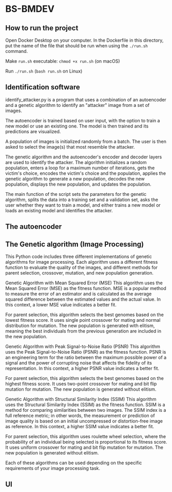 # BS-BMDEV

## How to run the project

Open Docker Desktop on your computer. In the Dockerfile in this directory, put the name of the file that should be run when using the `./run.sh` command.

Make `run.sh` executable: `chmod +x run.sh` (on macOS)

Run `./run.sh` (`bash run.sh` on Linux)
## Identification software
identify_attacker.py is a program that uses a combination of an autoencoder and a genetic algorithm to identify an "attacker" image from a set of images.

The autoencoder is trained based on user input, with the option to train a new model or use an existing one. The model is then trained and its predictions are visualized.

A population of images is initialized randomly from a batch. The user is then asked to select the image(s) that most resemble the attacker.

The genetic algorithm and the autoencoder's encoder and decoder layers are used to identify the attacker. The algorithm initializes a random population, enters a loop for a maximum number of iterations, gets the victim's choice, encodes the victim's choice and the population, applies the genetic algorithm to generate a new population, decodes the new population, displays the new population, and updates the population.

The main function of the script sets the parameters for the genetic algorithm, splits the data into a training set and a validation set, asks the user whether they want to train a model, and either trains a new model or loads an existing model and identifies the attacker.

## The autoencoder

## The Genetic algorithm (Image Processing)
This Python code includes three different implementations of genetic algorithms for image processing. Each algorithm uses a different fitness function to evaluate the quality of the images, and different methods for parent selection, crossover, mutation, and new population generation.

Genetic Algorithm with Mean Squared Error (MSE)
This algorithm uses the Mean Squared Error (MSE) as the fitness function. MSE is a popular method to measure the error of an estimator and is calculated as the average squared difference between the estimated values and the actual value. In this context, a lower MSE value indicates a better fit.

For parent selection, this algorithm selects the best genomes based on the lowest fitness score. It uses single point crossover for mating and normal distribution for mutation. The new population is generated with elitism, meaning the best individuals from the previous generation are included in the new population.

Genetic Algorithm with Peak Signal-to-Noise Ratio (PSNR)
This algorithm uses the Peak Signal-to-Noise Ratio (PSNR) as the fitness function. PSNR is an engineering term for the ratio between the maximum possible power of a signal and the power of corrupting noise that affects the fidelity of its representation. In this context, a higher PSNR value indicates a better fit.

For parent selection, this algorithm selects the best genomes based on the highest fitness score. It uses two-point crossover for mating and bit flip mutation for mutation. The new population is generated without elitism.

Genetic Algorithm with Structural Similarity Index (SSIM)
This algorithm uses the Structural Similarity Index (SSIM) as the fitness function. SSIM is a method for comparing similarities between two images. The SSIM index is a full reference metric; in other words, the measurement or prediction of image quality is based on an initial uncompressed or distortion-free image as reference. In this context, a higher SSIM value indicates a better fit.

For parent selection, this algorithm uses roulette wheel selection, where the probability of an individual being selected is proportional to its fitness score. It uses uniform crossover for mating and bit flip mutation for mutation. The new population is generated without elitism.

Each of these algorithms can be used depending on the specific requirements of your image processing task.

## UI